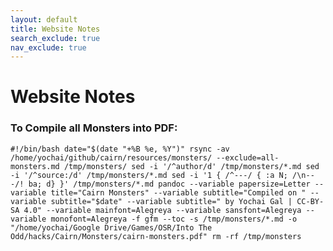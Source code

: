 ```yaml
---
layout: default
title: Website Notes
search_exclude: true
nav_exclude: true
---
```


# Website Notes

### To Compile all Monsters into PDF:
`#!/bin/bash
date="$(date "+%B %e, %Y")"
rsync -av /home/yochai/github/cairn/resources/monsters/ --exclude=all-monsters.md /tmp/monsters/
sed -i '/^author/d' /tmp/monsters/*.md
sed -i '/^source:/d' /tmp/monsters/*.md
sed -i '1 { /^---/ { :a N; /\n---/! ba; d} }' /tmp/monsters/*.md
pandoc --variable papersize=Letter --variable title="Cairn Monsters" --variable subtitle="Compiled on " --variable subtitle="$date" --variable subtitle=" by Yochai Gal | CC-BY-SA 4.0" --variable mainfont=Alegreya --variable sansfont=Alegreya --variable monofont=Alegreya -f gfm --toc -s /tmp/monsters/*.md -o "/home/yochai/Google Drive/Games/OSR/Into The Odd/hacks/Cairn/Monsters/cairn-monsters.pdf"
rm -rf /tmp/monsters
`
